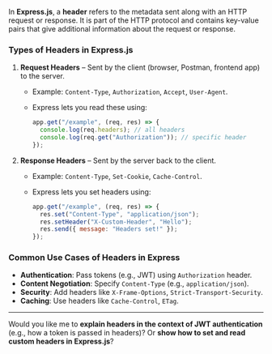 In **Express.js**, a **header** refers to the metadata sent along with an HTTP request or response. It is part of the HTTP protocol and contains key-value pairs that give additional information about the request or response.

### Types of Headers in Express.js

1. **Request Headers** – Sent by the client (browser, Postman, frontend app) to the server.

   - Example: `Content-Type`, `Authorization`, `Accept`, `User-Agent`.
   - Express lets you read these using:

     ```js
     app.get("/example", (req, res) => {
       console.log(req.headers); // all headers
       console.log(req.get("Authorization")); // specific header
     });
     ```

2. **Response Headers** – Sent by the server back to the client.

   - Example: `Content-Type`, `Set-Cookie`, `Cache-Control`.
   - Express lets you set headers using:

     ```js
     app.get("/example", (req, res) => {
       res.set("Content-Type", "application/json");
       res.setHeader("X-Custom-Header", "Hello");
       res.send({ message: "Headers set!" });
     });
     ```

### Common Use Cases of Headers in Express

- **Authentication**: Pass tokens (e.g., JWT) using `Authorization` header.
- **Content Negotiation**: Specify `Content-Type` (e.g., `application/json`).
- **Security**: Add headers like `X-Frame-Options`, `Strict-Transport-Security`.
- **Caching**: Use headers like `Cache-Control`, `ETag`.

---

Would you like me to **explain headers in the context of JWT authentication** (e.g., how a token is passed in headers)? Or **show how to set and read custom headers in Express.js**?
